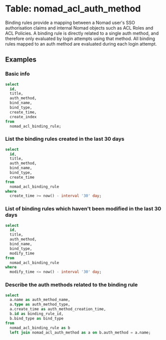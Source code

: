 # Table: nomad_acl_auth_method

Binding rules provide a mapping between a Nomad user's SSO authorisation claims and internal Nomad objects such as ACL Roles and ACL Policies. A binding rule is directly related to a single auth method, and therefore only evaluated by login attempts using that method. All binding rules mapped to an auth method are evaluated during each login attempt.

## Examples

### Basic info

```sql
select
  id,
  title,
  auth_method,
  bind_name,
  bind_type,
  create_time,
  create_index
from
  nomad_acl_binding_rule;
```

### List the binding rules created in the last 30 days

```sql
select
  id,
  title,
  auth_method,
  bind_name,
  bind_type,
  create_time
from
  nomad_acl_binding_rule
where
  create_time >= now() - interval '30' day;
```

### List of binding rules which haven't been modified in the last 30 days

```sql
select
  id,
  title,
  auth_method,
  bind_name,
  bind_type,
  modify_time
from
  nomad_acl_binding_rule
where
  modify_time <= now() - interval '30' day;
```

### Describe the auth methods related to the binding rule

```sql
select
  a.name as auth_method_name,
  a.type as auth_method_type,
  a.create_time as auth_method_creation_time,
  b.id as binding_rule_id,
  b.bind_type as bind_type
from
  nomad_acl_binding_rule as b
  left join nomad_acl_auth_method as a on b.auth_method = a.name;
```